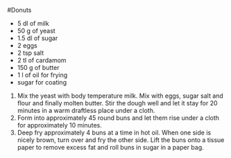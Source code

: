 #Donuts

- 5 dl of milk
- 50 g of yeast
- 1.5 dl of sugar
- 2 eggs
- 2 tsp salt
- 2 tl of cardamom
- 150 g of butter
- 1 l of oil for frying
- sugar for coating

1. Mix the yeast with body temperature milk. Mix with eggs, sugar salt and flour and finally molten butter. Stir the dough well and let it stay for 20 minutes in a warm draftless place under a cloth.
2. Form into approximately 45 round buns and let them rise under a cloth for approximately 10 minutes.
3. Deep fry approximately 4 buns at a time in hot oil. When one side is nicely brown, turn over and fry the other side. Lift the buns onto a tissue paper to remove excess fat and roll buns in sugar in a paper bag.

